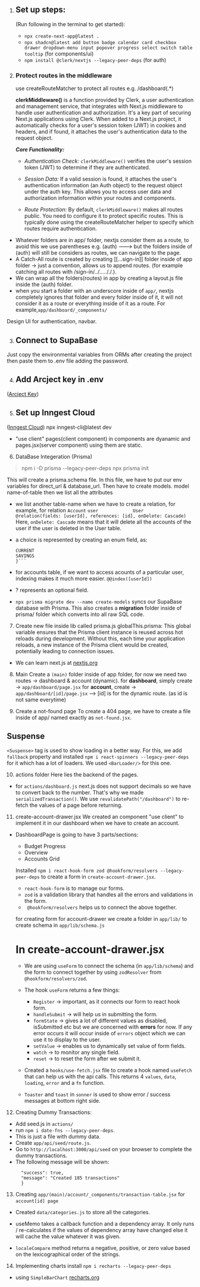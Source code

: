 1. ## Set up steps: 
    (Run following in the terminal to get started):
    - `npx create-next-app@latest .`  
    - `npx shadcn@latest add button badge calendar card checkbox drawer dropdown-menu input popover progress select switch table tooltip` (for components/ui)
    - `npm install @clerk/nextjs --legacy-peer-deps` (for auth)

2. ### Protect routes in the middleware
    use createRouteMatcher to protect all routes e.g. /dashboard(.*)

    **clerkMiddleware()** is a function provided by Clerk, a user authentication and management service, that integrates with Next.js middleware to handle user authentication and authorization. It's a key part of securing Next.js applications using Clerk. When added to a Next.js project, it automatically checks for a user's session token (JWT) in cookies and headers, and if found, it attaches the user's authentication data to the request object. 
    
    ***Core Functionality:***
    - *Authentication Check:*
      `clerkMiddleware()` verifies the user's session token (JWT) to determine if they are authenticated. 

    - *Session Data:*
      If a valid session is found, it attaches the user's authentication information (an Auth object) to the request object under the auth key. This allows you to access user data and authorization information within your routes and components. 

    - *Route Protection:*
      By default, `clerkMiddleware()` makes all routes public. You need to configure it to protect specific routes. This is typically done using the createRouteMatcher helper to specify which routes require authentication. 

* Whatever folders are in app/ folder, nextjs consider them as a route, to avoid this we use parentheses e.g. (auth) ---> but the folders inside of (auth) will still be considers as routes, we can navigate to the page.
* A Catch-All route is created by creating [[...sign-in]] folder inside of app folder -> just a convention, allows us to append routes. (for example catching all routes with /sign-in/../....././.).
* We can wrap all the folders(routes) in app by creating a layout.js file inside the (auth) folder.
* when you start a folder with an underscore inside of `app/`, nextjs completely ignores that folder and every folder inside of it, it will not consider it as a route or everything inside of it as a route. For example,`app/dashboard/_components/`

Design UI for authentication, navbar.

3. ## Connect to SupaBase
Just copy the environmental variables from ORMs after creating the project then paste them to .env file adding the password.

4. ## Add Arcject key in .env 
([Arcject Key](https://arcjet.com/))

5. ## Set up Inngest Cloud
([Inngest Cloud](https://app.inngest.com/env/production/onboarding/create-app))
    npx inngest-cli@latest dev

* "use client" pages(client component) in components are dyanamic and pages.jsx(server component) using them are static.

6. DataBase Integeration (Prisma)
> npm i -D prisma --legacy-peer-deps
> npx prisma init

This will create a prisma.schema file. In this file, we have to put our env variables for direct_url & database_url. Then have to create models. model name-of-table then we list all the attributes

- we list another table-name when we have to create a relation, for example,  for relation `Account`
`user             User              @relation(fields: [userId], references: [id], onDelete: Cascade)`
Here, `onDelete: Cascade` means that it will delete all the accounts of the user if the user is deleted in the User table.

- a choice is represented by creating an enum field, as:
    ```enum AccountType {
    CURRENT
    SAVINGS
    }```

- for accounts table, if we want to access acounts of a particular user, indexing makes it much more easier. `@@index([userId])`

- ? represents an optional field.

* `npx prisma migrate dev --name create-models` syncs our SupaBase database with Prisma. This also creates a **migration** folder inside of prisma/ folder which converts into all raw SQL code.

7. Create new file inside lib called prisma.js
    globalThis.prisma: This global variable ensures that the Prisma client instance is reused across hot reloads during development. Without this, each time your application reloads, a new instance of the Prisma client would be created, potentially leading to connection issues.

* We can learn next.js at [nextjs.org](https://nextjs.org/)

8. Main
  Create a `(main)` folder inside of app folder, for now we need two routes -> dashboard & account (dynamic).
  for **dashboard**, simply create -> `app/dashboard/page.jsx`
  for **account**, create -> `app/dashboard/[id]/page.jsx`  --> [id] is for the dynamic route. (as id is not same everytime)

9. Create a not-found page
  To create a 404 page, we have to create a file inside of app/ named exactly as `not-found.jsx`.

## Suspense
`<Suspense>` tag is used to show loading in a better way. For this, we add `fallback` property and installed `npm i react-spinners --legacy-peer-deps` for it which has a lot of loaders. We used `<BarLoader/>` for this one.

10. actions folder
Here lies the backend of the pages. 

* for `actions/dashboard.js` next.js does not support decimals so we have to convert back to the number. That's why we made `serializedTransaction()`. We use `revalidatePath("/dashboard")` to re-fetch the values of a page before returning.

11. create-account-drawer.jsx
We created an component "use client" to implement it in our dashboard when we have to create an account.

* DashboardPage is going to have 3 parts/sections:
    - Budget Progress
    - Overview
    - Accounts Grid

  Installed `npm i react-hook-form zod @hookform/resolvers --legacy-peer-deps` to create a form in `create-account-drawer.jsx`.
    - `react-hook-form` is to manage our forms.
    - `zod` is a validation library that handles all the errors and validations in the form.
    - ` @hookform/resolvers` helps us to connect the above together.

  for creating form for account-drawer we create a folder in `app/lib/` to create schema in `app/lib/schema.js`

    # In create-account-drawer.jsx
    - We are using `useForm` to connect the schema (in `app/lib/schema`) and the form to connect together by using `zodResolver` from `@hookform/resolvers/zod`.
    - The hook `useForm` returns a few things:
        - `Register` -> important, as it connects our form to react hook form.
        - `handleSubmit` -> will help us in submitting the form.
        -  `formState` -> gives a lot of different values as disabled, isSubmitted etc but we are concerned with **errors** for now. If any error occurs it will occur inside of `errors` object which we can use it to display to the user.
        - `setValue` -> enables us to dynamically set value of form fields.
        - `watch` -> to monitor any single field.
        - `reset` -> to reset the form after we submit it.

    - Created a `hooks/use-fetch.jsx` file to create a hook named `useFetch` that can help us with the api calls. This returns 4 `values`, `data`, `loading`, `error` and a `fn` function.
    - `Toaster` and `toast` in `sonner` is used to show error / success messages at bottom right side.

12. Creating Dummy Transactions:
  - Add seed.js in `actions/`
  - run `npm i date-fns --legacy-peer-deps`.
  - This is just a file with dummy data.
  - Create `app/api/seed/route.js`.
  - Go to `http://localhost:3000/api/seed` on your browser to complete the dummy transactions.
  - The following message will be shown:
    ```{
      "success": true,
      "message": "Created 185 transactions"
      }

13. Creating `app/(main)/account/_components/transaction-table.jsx` for `account[id] page`

* Created `data/categories.js` to store all the categories.

* useMemo takes a callback function and a dependency array. It only runs / re-calculates if the values of dependency array have changed else it will cache the value whatever it was given.
* `localeCompare` method returns a negative, positive, or zero value based on the lexicographical order of the strings.

14. Implementing charts 
  install `npm i recharts --legacy-peer-deps` 
  - using `SimpleBarChart` [recharts.org](https://recharts.org/en-US/examples/SimpleBarChart)